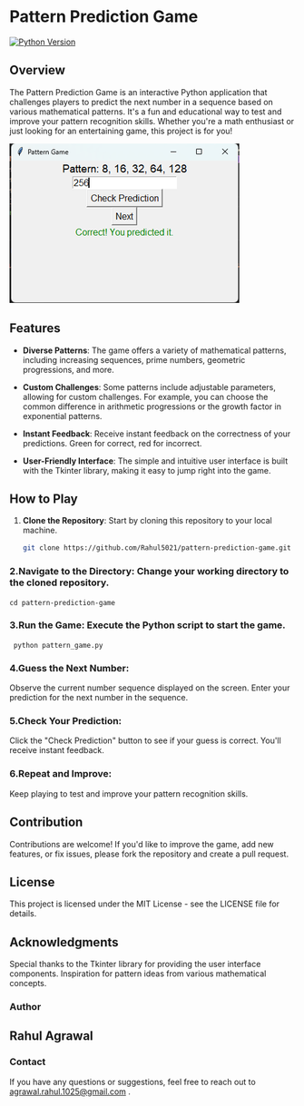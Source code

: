 # Pattern Prediction Game

[![Python Version](https://img.shields.io/badge/python-3.6%20%7C%203.7%20%7C%203.8%20%7C%203.9-blue)](https://www.python.org/downloads/)

## Overview

The Pattern Prediction Game is an interactive Python application that challenges players to predict the next number in a sequence based on various mathematical patterns. It's a fun and educational way to test and improve your pattern recognition skills. Whether you're a math enthusiast or just looking for an entertaining game, this project is for you!

![Pattern Prediction Game Screenshot](screenshot.png)

## Features

- **Diverse Patterns**: The game offers a variety of mathematical patterns, including increasing sequences, prime numbers, geometric progressions, and more.

- **Custom Challenges**: Some patterns include adjustable parameters, allowing for custom challenges. For example, you can choose the common difference in arithmetic progressions or the growth factor in exponential patterns.

- **Instant Feedback**: Receive instant feedback on the correctness of your predictions. Green for correct, red for incorrect.

- **User-Friendly Interface**: The simple and intuitive user interface is built with the Tkinter library, making it easy to jump right into the game.

## How to Play

1. **Clone the Repository**: Start by cloning this repository to your local machine.

   ```bash
   git clone https://github.com/Rahul5021/pattern-prediction-game.git
### 2.Navigate to the Directory: Change your working directory to the cloned repository.
    
    cd pattern-prediction-game
    
### 3.Run the Game: Execute the Python script to start the game.
  
     python pattern_game.py

### 4.Guess the Next Number: 
   Observe the current number sequence displayed on the screen. Enter your prediction for the next number in the sequence.

### 5.Check Your Prediction: 
   Click the "Check Prediction" button to see if your guess is correct. You'll receive instant feedback.

### 6.Repeat and Improve: 
   Keep playing to test and improve your pattern recognition skills.

## Contribution

   Contributions are welcome! If you'd like to improve the game, add new features, or fix issues, please fork the repository and create a pull request.

## License

   This project is licensed under the MIT License - see the LICENSE file for details.

## Acknowledgments
   Special thanks to the Tkinter library for providing the user interface components.
   Inspiration for pattern ideas from various mathematical concepts.

### Author

## Rahul Agrawal

### Contact

If you have any questions or suggestions, feel free to reach out to agrawal.rahul.1025@gmail.com .
